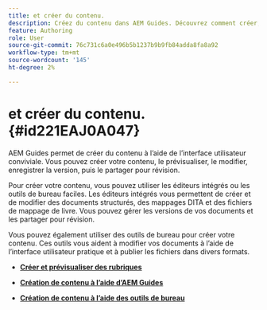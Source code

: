 ```yaml
---
title: et créer du contenu.
description: Créez du contenu dans AEM Guides. Découvrez comment créer, prévisualiser, modifier, enregistrer la version de votre document et partager pour révision.
feature: Authoring
role: User
source-git-commit: 76c731c6a0e496b5b1237b9b9fb84adda8fa8a92
workflow-type: tm+mt
source-wordcount: '145'
ht-degree: 2%

---
```


# et créer du contenu. {#id221EAJ0A047}

AEM Guides permet de créer du contenu à l’aide de l’interface utilisateur conviviale. Vous pouvez créer votre contenu, le prévisualiser, le modifier, enregistrer la version, puis le partager pour révision.

Pour créer votre contenu, vous pouvez utiliser les éditeurs intégrés ou les outils de bureau faciles. Les éditeurs intégrés vous permettent de créer et de modifier des documents structurés, des mappages DITA et des fichiers de mappage de livre. Vous pouvez gérer les versions de vos documents et les partager pour révision.

Vous pouvez également utiliser des outils de bureau pour créer votre contenu. Ces outils vous aident à modifier vos documents à l’aide de l’interface utilisateur pratique et à publier les fichiers dans divers formats.

- **[Créer et prévisualiser des rubriques](create-preview-topics.md)**

- **[Création de contenu à l’aide d’AEM Guides](authoring-content-xml-doc.md)**

- **[Création de contenu à l’aide des outils de bureau](author-desktop-tools.md)**
